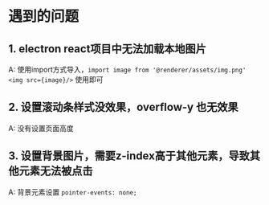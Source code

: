 # 遇到的问题

## 1. electron react项目中无法加载本地图片
A: 使用import方式导入，`import image from '@renderer/assets/img.png'`
 `<img src={image}/>` 使用即可

## 2. 设置滚动条样式没效果，overflow-y 也无效果
A: 没有设置页面高度

## 3. 设置背景图片，需要z-index高于其他元素，导致其他元素无法被点击
A: 背景元素设置 `pointer-events: none;`